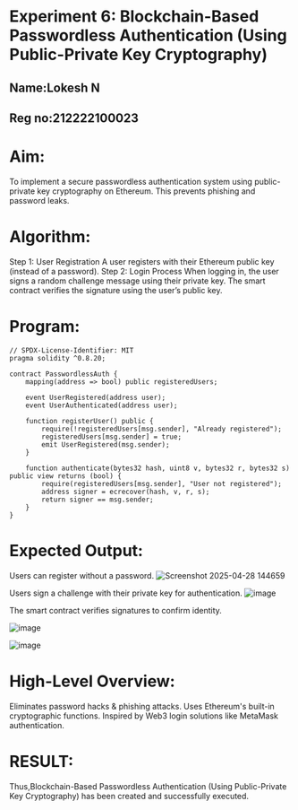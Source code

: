 # Experiment 6: Blockchain-Based Passwordless Authentication (Using Public-Private Key Cryptography)
## Name:Lokesh N
## Reg no:212222100023



# Aim:
To implement a secure passwordless authentication system using public-private key cryptography on Ethereum. This prevents phishing and password leaks.

# Algorithm:
Step 1: 
User Registration
A user registers with their Ethereum public key (instead of a password).
Step 2: Login Process
When logging in, the user signs a random challenge message using their private key.
The smart contract verifies the signature using the user’s public key.
# Program:
```
// SPDX-License-Identifier: MIT
pragma solidity ^0.8.20;

contract PasswordlessAuth {
    mapping(address => bool) public registeredUsers;

    event UserRegistered(address user);
    event UserAuthenticated(address user);

    function registerUser() public {
        require(!registeredUsers[msg.sender], "Already registered");
        registeredUsers[msg.sender] = true;
        emit UserRegistered(msg.sender);
    }

    function authenticate(bytes32 hash, uint8 v, bytes32 r, bytes32 s) public view returns (bool) {
        require(registeredUsers[msg.sender], "User not registered");
        address signer = ecrecover(hash, v, r, s);
        return signer == msg.sender;
    }
}
```

# Expected Output:
Users can register without a password.
![Screenshot 2025-04-28 144659](https://github.com/user-attachments/assets/9d77f1ec-88ab-4fae-881e-3adb3c032e47)



Users sign a challenge with their private key for authentication.
![image](https://github.com/user-attachments/assets/62c8063d-5df3-4047-ac17-3502684ceb15)



The smart contract verifies signatures to confirm identity.

![image](https://github.com/user-attachments/assets/040a7994-294e-42a4-99d5-3539df8cbfc2)


![image](https://github.com/user-attachments/assets/46eabb1c-6456-42a5-b9c5-ac4abc63921c)

# High-Level Overview:
Eliminates password hacks & phishing attacks.
Uses Ethereum's built-in cryptographic functions.
Inspired by Web3 login solutions like MetaMask authentication.

# RESULT: 
Thus,Blockchain-Based Passwordless Authentication (Using Public-Private Key Cryptography) has been created and successfully executed.
